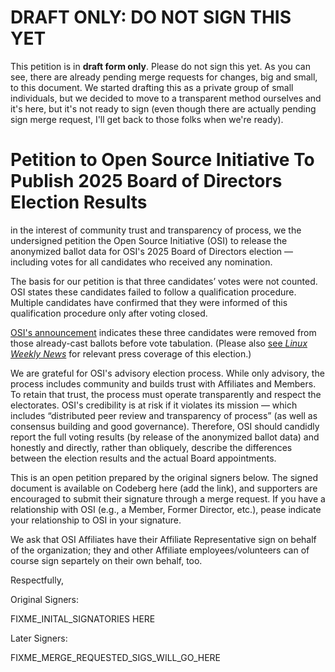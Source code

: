 DRAFT ONLY: DO NOT SIGN THIS YET
================================

This petition is in **draft form only**.  Please do not sign this yet.  As you can
see, there are already pending merge requests for changes, big and small, to this
document.  We started drafting this as a private group of small individuals, but
we decided to move to a transparent method ourselves and it's here, but it's
not ready to sign (even though there are actually pending sign merge request, I'll
get back to those folks when we're ready).


Petition to Open Source Initiative To Publish 2025 Board of Directors Election Results
======================================================================================

in the interest of community trust and transparency of process, we the
undersigned petition the Open Source Initiative (OSI) to release the
anonymized ballot data for OSI's 2025 Board of Directors election —
including votes for all candidates who received any nomination.

The basis for our petition is that three candidates’ votes were not counted.
OSI states these candidates failed to follow a qualification procedure.
Multiple candidates have confirmed that they were informed of this
qualification procedure only after voting closed.

[OSI's announcement](https://opensource.org/blog/announcing-the-new-directors-of-osi-board)
indicates these three candidates were removed from those already-cast ballots
before vote tabulation. (Please also
[see *Linux Weekly News*](https://lwn.net/SubscriberLink/1014603/ac0cfc0a74755501/) for
relevant press coverage of this election.)

We are grateful for OSI's advisory election process. While only advisory,
the process includes community and builds trust with Affiliates and
Members. To retain that trust, the process must operate transparently and
respect the electorates. OSI's credibility is at risk if it violates its
mission — which includes “distributed peer review and transparency of
process” (as well as consensus building and good governance). Therefore, OSI
should candidly report the full voting results (by release of the anonymized
ballot data) and honestly and directly, rather than obliquely, describe the
differences between the election results and the actual Board appointments.

This is an open petition prepared by the original signers below.  The signed
document is available on Codeberg here (add the link), and supporters are
encouraged to submit their signature through a merge request. If you have a
relationship with OSI (e.g., a Member, Former Director, etc.), pease indicate
your relationship to OSI in your signature.

We ask that OSI Affiliates have their Affiliate Representative sign on behalf
of the organization; they and other Affiliate employees/volunteers can of
course sign separtely on their own behalf, too.

Respectfully,

Original Signers:

FIXME_INITAL_SIGNATORIES HERE

Later Signers:

FIXME_MERGE_REQUESTED_SIGS_WILL_GO_HERE
